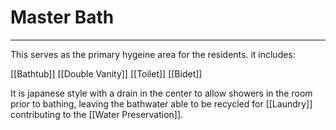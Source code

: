 # Master Bath
---
This serves as the primary hygeine area for the residents. it includes:

[[Bathtub]]
[[Double Vanity]]
[[Toilet]]
[[Bidet]]

It is japanese style with a drain in the center to allow showers in the room prior to bathing, leaving the bathwater able to be recycled for [[Laundry]] contributing to the [[Water Preservation]].